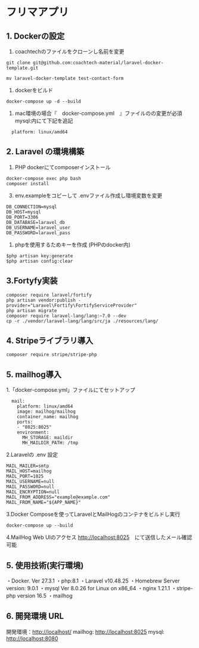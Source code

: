 # フリマアプリ

## 1. Dockerの設定

1. coachtechのファイルをクローンし名前を変更

```
git clone git@github.com:coachtech-material/laravel-docker-template.git

mv laravel-docker-template test-contact-form
 ```

1. dockerをビルド

```
docker-compose up -d --build
```

1. mac環境の場合『　docker-compose.yml　』ファイルのの変更が必須
   mysql:内にて下記を追記

  ```
    platform: linux/amd64
  ```

## 2. Laravel の環境構築

1. PHP dockerにてcomposerインストール

```
docker-compose exec php bash
composer install
 ```

3. env.exampleをコピーして .envファイル作成し環境変数を変更

```
DB_CONNECTION=mysql
DB_HOST=mysql
DB_PORT=3306
DB_DATABASE=laravel_db
DB_USERNAME=laravel_user
DB_PASSWORD=laravel_pass
```

1. phpを使用するためキーを作成 (PHPのdocker内)

```
$php artisan key:generate
$php artisan config:clear
```

## 3.Fortyfy実装

```
composer require laravel/fortify
php artisan vendor:publish -provider="Laravel\Fortify\FortifyServiceProvider"
php artisan migrate
composer require laravel-lang/lang:~7.0 --dev
cp -r ./vendor/laravel-lang/lang/src/ja ./resources/lang/
```

## 4. Stripeライブラリ導入

```
composer require stripe/stripe-php
```

## 5. mailhog導入

1.「docker-compose.yml」ファイルにてセットアップ

```
  mail:
    platform: linux/amd64
    image: mailhog/mailhog
    container_name: mailhog
    ports:
    - "8025:8025"
    environment:
      MH_STORAGE: maildir
      MH_MAILDIR_PATH: /tmp
```

2.Laravelの .env 設定

```
MAIL_MAILER=smtp
MAIL_HOST=mailhog
MAIL_PORT=1025
MAIL_USERNAME=null
MAIL_PASSWORD=null
MAIL_ENCRYPTION=null
MAIL_FROM_ADDRESS="example@example.com"
MAIL_FROM_NAME="${APP_NAME}"

```

3.Docker Composeを使ってLaravelとMailHogのコンテナをビルドし実行

```
docker-compose up --build
```

4.MailHog Web UIのアクセス
<http://localhost:8025>　にて送信したメール確認可能

## 5. 使用技術(実行環境)

・Docker. Ver 27.3.1
・php:8.1
・Laravel v10.48.25
・Homebrew Server version: 9.0.1
・mysql  Ver 8.0.26 for Linux on x86_64
・nginx  1.21.1
・stripe-php version 16.5
・mailhog

## 6. 開発環境 URL

開発環境：<http://localhost/>
mailhog: <http://localhost:8025>
mysql: <http://localhost:8080>
